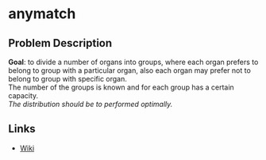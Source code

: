 # anymatch

## Problem Description 
**Goal**: to divide a number of organs into groups, where each organ prefers to belong to group with a particular organ, also each organ may prefer not to belong to group with specific organ.  
The number of the groups is known and for each group has a certain capacity.  
_The distribution should be to performed optimally._

## Links
* [Wiki](https://github.com/eranhd/anymatch/wiki)

